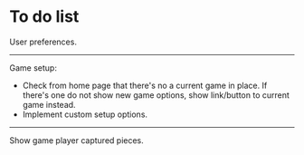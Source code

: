 # To do list

User preferences.

---

Game setup:

* Check from home page that there's no a current game in place. If there's one do not show new game options, show link/button to current game instead.
* Implement custom setup options.

---

Show game player captured pieces.
